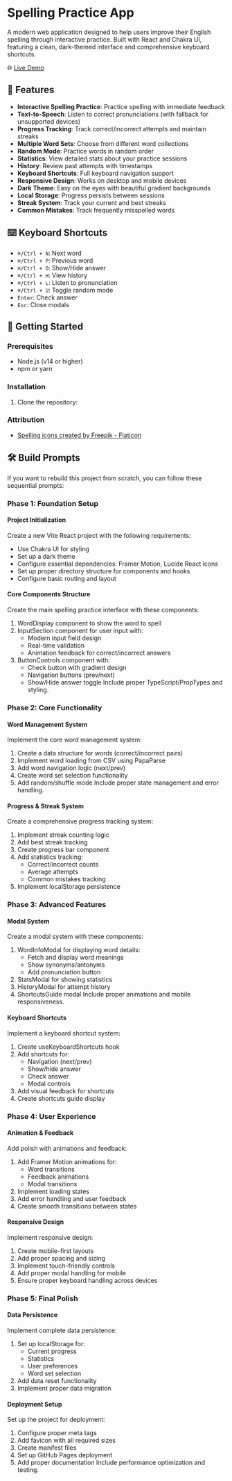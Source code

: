 # Spelling Practice App

A modern web application designed to help users improve their English spelling through interactive practice. Built with React and Chakra UI, featuring a clean, dark-themed interface and comprehensive keyboard shortcuts.

🌐 [Live Demo](https://sudarshaana.github.io/learn/)

## 🌟 Features

- **Interactive Spelling Practice**: Practice spelling with immediate feedback
- **Text-to-Speech**: Listen to correct pronunciations (with fallback for unsupported devices)
- **Progress Tracking**: Track correct/incorrect attempts and maintain streaks
- **Multiple Word Sets**: Choose from different word collections
- **Random Mode**: Practice words in random order
- **Statistics**: View detailed stats about your practice sessions
- **History**: Review past attempts with timestamps
- **Keyboard Shortcuts**: Full keyboard navigation support
- **Responsive Design**: Works on desktop and mobile devices
- **Dark Theme**: Easy on the eyes with beautiful gradient backgrounds
- **Local Storage**: Progress persists between sessions
- **Streak System**: Track your current and best streaks
- **Common Mistakes**: Track frequently misspelled words

## ⌨️ Keyboard Shortcuts

- `⌘/Ctrl + N`: Next word
- `⌘/Ctrl + P`: Previous word
- `⌘/Ctrl + O`: Show/Hide answer
- `⌘/Ctrl + H`: View history
- `⌘/Ctrl + L`: Listen to pronunciation
- `⌘/Ctrl + U`: Toggle random mode
- `Enter`: Check answer
- `Esc`: Close modals

## 🚀 Getting Started

### Prerequisites

- Node.js (v14 or higher)
- npm or yarn

### Installation

1. Clone the repository:

### Attribution
- [Spelling icons created by Freepik - Flaticon](https://www.flaticon.com/free-icons/spelling "spelling icons")

## 🛠️ Build Prompts

If you want to rebuild this project from scratch, you can follow these sequential prompts:

### Phase 1: Foundation Setup

#### Project Initialization
Create a new Vite React project with the following requirements:
- Use Chakra UI for styling
- Set up a dark theme
- Configure essential dependencies: Framer Motion, Lucide React icons
- Set up proper directory structure for components and hooks
- Configure basic routing and layout

#### Core Components Structure
Create the main spelling practice interface with these components:
1. WordDisplay component to show the word to spell
2. InputSection component for user input with:
   - Modern input field design
   - Real-time validation
   - Animation feedback for correct/incorrect answers
3. ButtonControls component with:
   - Check button with gradient design
   - Navigation buttons (prev/next)
   - Show/Hide answer toggle
Include proper TypeScript/PropTypes and styling.


### Phase 2: Core Functionality

#### Word Management System
Implement the core word management system:
1. Create a data structure for words (correct/incorrect pairs)
2. Implement word loading from CSV using PapaParse
3. Add word navigation logic (next/prev)
4. Create word set selection functionality
5. Add random/shuffle mode
Include proper state management and error handling.

#### Progress & Streak System
Create a comprehensive progress tracking system:
1. Implement streak counting logic
2. Add best streak tracking
3. Create progress bar component
4. Add statistics tracking:
   - Correct/incorrect counts
   - Average attempts
   - Common mistakes tracking
5. Implement localStorage persistence


### Phase 3: Advanced Features

#### Modal System
Create a modal system with these components:
1. WordInfoModal for displaying word details:
   - Fetch and display word meanings
   - Show synonyms/antonyms
   - Add pronunciation button
2. StatsModal for showing statistics
3. HistoryModal for attempt history
4. ShortcutsGuide modal
Include proper animations and mobile responsiveness.

#### Keyboard Shortcuts
Implement a keyboard shortcut system:
1. Create useKeyboardShortcuts hook
2. Add shortcuts for:
   - Navigation (next/prev)
   - Show/hide answer
   - Check answer
   - Modal controls
3. Add visual feedback for shortcuts
4. Create shortcuts guide display

### Phase 4: User Experience

#### Animation & Feedback

Add polish with animations and feedback:
1. Add Framer Motion animations for:
   - Word transitions
   - Feedback animations
   - Modal transitions
2. Implement loading states
3. Add error handling and user feedback
4. Create smooth transitions between states

#### Responsive Design
Implement responsive design:
1. Create mobile-first layouts
2. Add proper spacing and sizing
3. Implement touch-friendly controls
4. Add proper modal handling for mobile
5. Ensure proper keyboard handling across devices

### Phase 5: Final Polish

#### Data Persistence
Implement complete data persistence:
1. Set up localStorage for:
   - Current progress
   - Statistics
   - User preferences
   - Word set selection
2. Add data reset functionality
3. Implement proper data migration

#### Deployment Setup

Set up the project for deployment:
1. Configure proper meta tags
2. Add favicon with all required sizes
3. Create manifest files
4. Set up GitHub Pages deployment
5. Add proper documentation
Include performance optimization and testing.